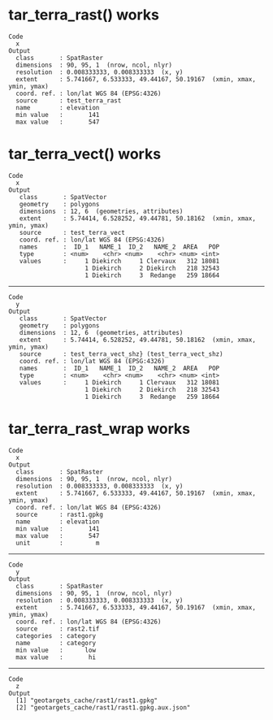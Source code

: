 # tar_terra_rast() works

    Code
      x
    Output
      class       : SpatRaster 
      dimensions  : 90, 95, 1  (nrow, ncol, nlyr)
      resolution  : 0.008333333, 0.008333333  (x, y)
      extent      : 5.741667, 6.533333, 49.44167, 50.19167  (xmin, xmax, ymin, ymax)
      coord. ref. : lon/lat WGS 84 (EPSG:4326) 
      source      : test_terra_rast 
      name        : elevation 
      min value   :       141 
      max value   :       547 

# tar_terra_vect() works

    Code
      x
    Output
       class       : SpatVector 
       geometry    : polygons 
       dimensions  : 12, 6  (geometries, attributes)
       extent      : 5.74414, 6.528252, 49.44781, 50.18162  (xmin, xmax, ymin, ymax)
       source      : test_terra_vect
       coord. ref. : lon/lat WGS 84 (EPSG:4326) 
       names       :  ID_1   NAME_1  ID_2   NAME_2  AREA   POP
       type        : <num>    <chr> <num>    <chr> <num> <int>
       values      :     1 Diekirch     1 Clervaux   312 18081
                         1 Diekirch     2 Diekirch   218 32543
                         1 Diekirch     3  Redange   259 18664

---

    Code
      y
    Output
       class       : SpatVector 
       geometry    : polygons 
       dimensions  : 12, 6  (geometries, attributes)
       extent      : 5.74414, 6.528252, 49.44781, 50.18162  (xmin, xmax, ymin, ymax)
       source      : test_terra_vect_shz} (test_terra_vect_shz)
       coord. ref. : lon/lat WGS 84 (EPSG:4326) 
       names       :  ID_1   NAME_1  ID_2   NAME_2  AREA   POP
       type        : <num>    <chr> <num>    <chr> <num> <int>
       values      :     1 Diekirch     1 Clervaux   312 18081
                         1 Diekirch     2 Diekirch   218 32543
                         1 Diekirch     3  Redange   259 18664

# tar_terra_rast_wrap works

    Code
      x
    Output
      class       : SpatRaster 
      dimensions  : 90, 95, 1  (nrow, ncol, nlyr)
      resolution  : 0.008333333, 0.008333333  (x, y)
      extent      : 5.741667, 6.533333, 49.44167, 50.19167  (xmin, xmax, ymin, ymax)
      coord. ref. : lon/lat WGS 84 (EPSG:4326) 
      source      : rast1.gpkg 
      name        : elevation 
      min value   :       141 
      max value   :       547 
      unit        :         m 

---

    Code
      y
    Output
      class       : SpatRaster 
      dimensions  : 90, 95, 1  (nrow, ncol, nlyr)
      resolution  : 0.008333333, 0.008333333  (x, y)
      extent      : 5.741667, 6.533333, 49.44167, 50.19167  (xmin, xmax, ymin, ymax)
      coord. ref. : lon/lat WGS 84 (EPSG:4326) 
      source      : rast2.tif 
      categories  : category 
      name        : category 
      min value   :      low 
      max value   :       hi 

---

    Code
      z
    Output
      [1] "geotargets_cache/rast1/rast1.gpkg"         
      [2] "geotargets_cache/rast1/rast1.gpkg.aux.json"

